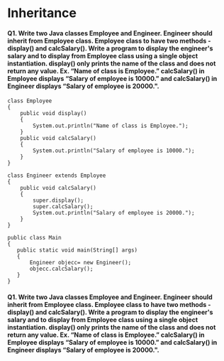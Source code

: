 # Inheritance

#### Q1. Write two Java classes Employee and Engineer. Engineer should inherit from Employee class. Employee class to have two methods - display() and calcSalary(). Write a program to display the engineer's salary and to display from Employee class using a single object instantiation. display() only prints the name of the class and does not return any value. Ex. “Name of class is Employee.” calcSalary() in Employee displays “Salary of employee is 10000.” and calcSalary() in Engineer displays “Salary of employee is 20000.".
```
class Employee
{
    public void display()
    {
        System.out.println("Name of class is Employee."); 
    }
    public void calcSalary()
    {
        System.out.println("Salary of employee is 10000."); 
    }
}
 
class Engineer extends Employee
{
    public void calcSalary()
    {
        super.display();
        super.calcSalary();
        System.out.println("Salary of employee is 20000."); 
    }
}
 
public class Main
{
   public static void main(String[] args)
   {
       Engineer objecc= new Engineer();
       objecc.calcSalary();
   }
}
```

#### Q1. Write two Java classes Employee and Engineer. Engineer should inherit from Employee class. Employee class to have two methods - display() and calcSalary(). Write a program to display the engineer's salary and to display from Employee class using a single object instantiation. display() only prints the name of the class and does not return any value. Ex. “Name of class is Employee.” calcSalary() in Employee displays “Salary of employee is 10000.” and calcSalary() in Engineer displays “Salary of employee is 20000.".
```
```
